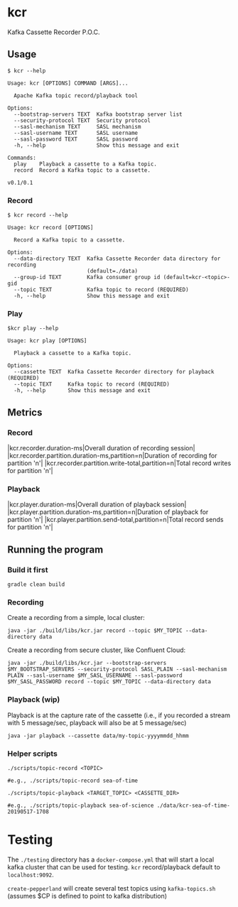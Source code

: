 # kcr
Kafka Cassette Recorder P.O.C.

## Usage

```
$ kcr --help

Usage: kcr [OPTIONS] COMMAND [ARGS]...

  Apache Kafka topic record/playback tool

Options:
  --bootstrap-servers TEXT  Kafka bootstrap server list
  --security-protocol TEXT  Security protocol
  --sasl-mechanism TEXT     SASL mechanism
  --sasl-username TEXT      SASL username
  --sasl-password TEXT      SASL password
  -h, --help                Show this message and exit

Commands:
  play    Playback a cassette to a Kafka topic.
  record  Record a Kafka topic to a cassette.

v0.1/0.1
```

### Record

```
$ kcr record --help

Usage: kcr record [OPTIONS]

  Record a Kafka topic to a cassette.

Options:
  --data-directory TEXT  Kafka Cassette Recorder data directory for recording
                         (default=./data)
  --group-id TEXT        Kafka consumer group id (default=kcr-<topic>-gid
  --topic TEXT           Kafka topic to record (REQUIRED)
  -h, --help             Show this message and exit
```

### Play

```
$kcr play --help

Usage: kcr play [OPTIONS]

  Playback a cassette to a Kafka topic.

Options:
  --cassette TEXT  Kafka Cassette Recorder directory for playback (REQUIRED)
  --topic TEXT     Kafka topic to record (REQUIRED)
  -h, --help       Show this message and exit
```

## Metrics

### Record

|kcr.recorder.duration-ms|Overall duration of recording session|
|kcr.recorder.partition.duration-ms,partition=n|Duration of recording for partition 'n'|
|kcr.recorder.partition.write-total,partition=n|Total record writes for partition 'n'|

### Playback
|kcr.player.duration-ms|Overall duration of playback session|
|kcr.player.partition.duration-ms,partition=n|Duration of playback for partition 'n'|
|kcr.player.partition.send-total,partition=n|Total record sends for partition 'n'|


## Running the program

### Build it first

```
gradle clean build
```


### Recording

Create a recording from a simple, local cluster:

```
java -jar ./build/libs/kcr.jar record --topic $MY_TOPIC --data-directory data
```

Create a recording from secure cluster, like Confluent Cloud:

```
java -jar ./build/libs/kcr.jar --bootstrap-servers $MY_BOOTSTRAP_SERVERS --security-protocol SASL_PLAIN --sasl-mechanism PLAIN --sasl-username $MY_SASL_USERNAME --sasl-password $MY_SASL_PASSWORD record --topic $MY_TOPIC --data-directory data
```

### Playback (wip)

Playback is at the capture rate of the cassette (i.e., if you recorded a stream with 5 message/sec, playback will also be at 5 message/sec)

```
java -jar playback --cassette data/my-topic-yyyymmdd_hhmm
```

### Helper scripts

```
./scripts/topic-record <TOPIC>

#e.g., ./scripts/topic-record sea-of-time
```

```
./scripts/topic-playback <TARGET_TOPIC> <CASSETTE_DIR>

#e.g., ./scripts/topic-playback sea-of-science ./data/kcr-sea-of-time-20190517-1708
```

# Testing

The `./testing` directory has a `docker-compose.yml` that will start a local kafka cluster that can be used for testing.  `kcr` record/playback default to `localhost:9092`.

`create-pepperland` will create several test topics using `kafka-topics.sh` (assumes $CP is defined to point to kafka distribution)

